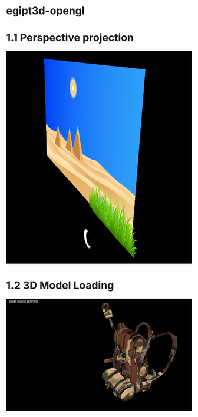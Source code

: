 # egipt3d-opengl

# 1.1 Perspective projection

![alt text](image.png)

# 1.2 3D Model Loading

![1736618071546](images/README/1736618071546.png)
